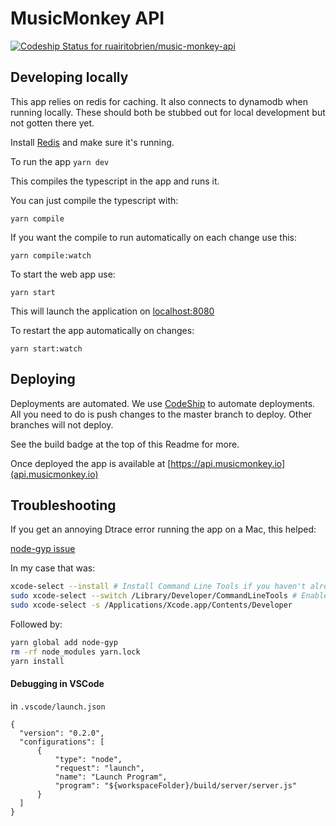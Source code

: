 # MusicMonkey API

[ ![Codeship Status for ruairitobrien/music-monkey-api](https://app.codeship.com/projects/a0accad0-27bb-0136-a7af-76568d97e0d2/status?branch=master)](https://app.codeship.com/projects/287091)

## Developing locally

This app relies on redis for caching. It also connects to dynamodb when running locally. These should both be stubbed out for local development but not gotten there yet.

Install [Redis](https://redis.io/) and make sure it's running.

To run the app `yarn dev`

This compiles the typescript in the app and runs it.

You can just compile the typescript with:

`yarn compile`

If you want the compile to run automatically on each change use this:

`yarn compile:watch`

To start the web app use:

`yarn start`

This will launch the application on [localhost:8080](http://localhost:8080)

To restart the app automatically on changes:

`yarn start:watch`

## Deploying

Deployments are automated. We use [CodeShip](https://codeship.com/) to automate deployments. All you need to do is push changes to the master branch to deploy. Other branches will not deploy.

See the build badge at the top of this Readme for more.

Once deployed the app is available at [https://api.musicmonkey.io](api.musicmonkey.io)

## Troubleshooting

If you get an annoying Dtrace error running the app on a Mac, this helped:

[node-gyp issue](https://github.com/nodejs/node-gyp/issues/569)

In my case that was:

```bash
xcode-select --install # Install Command Line Tools if you haven't already.
sudo xcode-select --switch /Library/Developer/CommandLineTools # Enable command line tools
sudo xcode-select -s /Applications/Xcode.app/Contents/Developer
```

Followed by:

```bash
yarn global add node-gyp
rm -rf node_modules yarn.lock
yarn install
```

#### Debugging in VSCode

in `.vscode/launch.json`

```
{
  "version": "0.2.0",
  "configurations": [
      {
          "type": "node",
          "request": "launch",
          "name": "Launch Program",
          "program": "${workspaceFolder}/build/server/server.js"
      }
  ]
}
```
